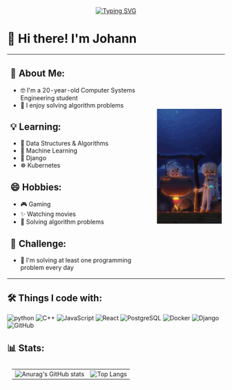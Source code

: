 <div align="center">
    <a href="https://git.io/typing-svg"><img src="https://readme-typing-svg.herokuapp.com?font=Press+Start+2P&size=25&pause=1000&center=true&vCenter=true&repeat=false&random=true&width=435&lines=%3C%3EI'm+Johann%3C%2F%3E" alt="Typing SVG" /></a>
</div>

# 👋 Hi there! I'm Johann

<table>
    <tr>
        <td>
            <h2>💬 About Me:</h2>
            <ul>
                <li> 🤓 I'm a 20-year-old Computer Systems Engineering student</li>
                <li> 🧠 I enjoy solving algorithm problems</li>
            </ul>
            <h2>💡 Learning:</h2>
            <ul>
                <li> 🍵 Data Structures & Algorithms</li>
                <li> 🤖 Machine Learning</li>
                <li> 🐍 Django</li>
                <li> ☸️ Kubernetes</li>
            </ul>
            <h2>😄 Hobbies:</h2>
            <ul>
                <li> 🎮 Gaming</li>
                <li> ✨ Watching movies</li>
                <li> 🚀 Solving algorithm problems</li>
            </ul>
            <h2>🎯 Challenge:</h2>
            <ul>
                <li> 🧩 I'm solving at least one programming problem every day</li>
            </ul>
        </td>
        <td>
            <div style="display: flex; justify-content: center; align-items: center; height: 100%;">
                <img src="assets/Genshin.gif" alt="Genshin GIF" style="height: 100%" />
            </div>
        </td>
    </tr>
</table>

## 🛠️ Things I code with:
<img src="https://img.shields.io/badge/Python-FFD43B?style=for-the-badge&logo=python&logoColor=blue" alt="python" />
<img src="https://img.shields.io/badge/C%2B%2B-00599C?style=for-the-badge&logo=c%2B%2B&logoColor=white" alt="C++"/>
<img src="https://img.shields.io/badge/JavaScript-323330?style=for-the-badge&logo=javascript&logoColor=F7DF1E" alt="JavaScript"/>
<img src="https://img.shields.io/badge/React-20232A?style=for-the-badge&logo=react&logoColor=61DAFB" alt="React" />
<img src="https://img.shields.io/badge/PostgreSQL-316192?style=for-the-badge&logo=postgresql&logoColor=white" alt="PostgreSQL" />
<img src="https://img.shields.io/badge/Docker-2CA5E0?style=for-the-badge&logo=docker&logoColor=white" alt="Docker" />
<img src="https://img.shields.io/badge/Django-092E20?style=for-the-badge&logo=django&logoColor=green" alt="Django" />
<img src="https://img.shields.io/badge/GitHub-100000?style=for-the-badge&logo=github&logoColor=white" alt="GitHub" />

## 📊 Stats:
<table style="border: 1px solid white; padding: 10px;">
    <tr>
    <td>
        <img src="https://github-readme-stats.vercel.app/api?username=JohannTF&show_icons=true&theme=highcontrast" alt="Anurag's GitHub stats" />
    </td>
    <td>
        <img src="https://github-readme-stats.vercel.app/api/top-langs/?username=JohannTF&langs_count=8" alt="Top Langs" />
    </td>
    </tr>
</table>